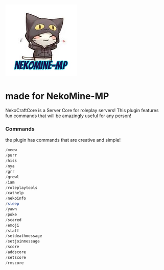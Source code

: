 # [![NekoMine-MP](https://raw.githubusercontent.com/Nekiechan/NekoMine-MP/master/Neko/NekoMine-MP/images/NekoMine.jpg)](https://nekocraftforums.blogspot.com)
# made for NekoMine-MP
NekoCraftCore is a Server Core for roleplay servers! This plugin features fun commands that will be amazingly useful for any person!
### Commands
the plugin has commands that are creative and simple!
```php
/meow
/purr
/hiss
/nya
/grr
/growl
/iam
/roleplaytools
/cathelp
/nekoinfo
/sleep
/yawn
/poke
/scared
/emoji
/staff
/setdeathmessage
/setjoinmessage
/score
/addscore
/setscore
/rmscore
